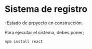 <h1> Sistema de registro</h1>

-Estado de prpyecto en construcción.

Para ejecutar el sistema, debes poner;

```npm install react```
